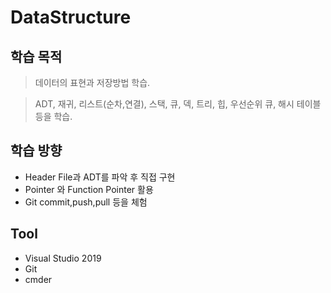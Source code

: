 # DataStructure

## 학습 목적
> 데이터의 표현과 저장방법 학습.  

> ADT, 재귀, 리스트(순차,연결), 스택, 큐, 덱, 트리, 힙, 우선순위 큐, 해시 테이블 등을 학습.
 
## 학습 방향
- Header File과 ADT를 파악 후 직접 구현
- Pointer 와 Function Pointer 활용
- Git commit,push,pull 등을 체험

## Tool
- Visual Studio 2019
- Git
- cmder
